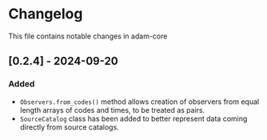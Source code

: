 # Changelog

This file contains notable changes in adam-core

## [0.2.4] - 2024-09-20

### Added

- `Observers.from_codes()` method allows creation of observers from equal length arrays of codes and times, to be treated as pairs.
- `SourceCatalog` class has been added to better represent data coming directly from source catalogs. 